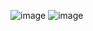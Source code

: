 
![image](https://user-images.githubusercontent.com/114322700/192129124-8fcef879-0247-4f83-a211-7609f3040116.png)
![image](https://user-images.githubusercontent.com/114322700/193188834-506dda2f-06c9-49fd-a8f8-05e1e976fb15.png)

